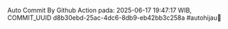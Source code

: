 Auto Commit By Github Action pada: 2025-06-17 19:47:17 WIB, COMMIT_UUID d8b30ebd-25ac-4dc6-8db9-eb42bb3c258a #autohijau🗿
